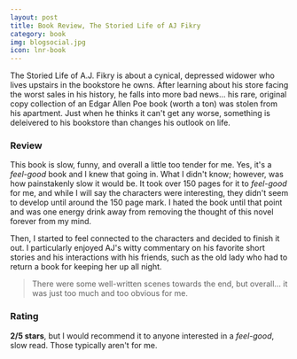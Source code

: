 ```yaml
---
layout: post
title: Book Review, The Storied Life of AJ Fikry
category: book
img: blogsocial.jpg
icon: lnr-book
---
```


The Storied Life of A.J. Fikry is about a cynical, depressed widower who lives upstairs in the bookstore he owns. After learning about his store facing the worst sales in his history, he falls into more bad news... his rare, original copy collection of an Edgar Allen Poe book (worth a ton) was stolen from his apartment. Just when he thinks it can't get any worse, something is deleivered to his bookstore than changes his outlook on life.

### Review
This book is slow, funny, and overall a little too tender for me. Yes, it's a *feel-good* book and I knew that going in. What I didn't know; however, was how painstakenly slow it would be. It took over 150 pages for it to *feel-good* for me, and while I will say the characters were interesting, they didn't seem to develop until around the 150 page mark. I hated the book until that point and was one energy drink away from removing the thought of this novel forever from my mind.

Then, I started to feel connected to the characters and decided to finish it out. I particularly enjoyed AJ's witty commentary on his favorite short stories and his interactions with his friends, such as the old lady who had to return a book for keeping her up all night. 

> There were some well-written scenes towards the end, but overall... it was just too much and too obvious for me.

### Rating
**2/5 stars**, but I would recommend it to anyone interested in a *feel-good*, slow read. Those typically aren't for me.
